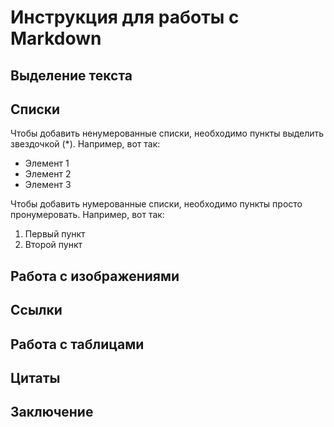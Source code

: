# Инструкция для работы с Markdown
## Выделение текста 
## Списки
Чтобы добавить ненумерованные списки, необходимо пункты выделить звездочкой (*). Например, вот так:
* Элемент 1
* Элемент 2
* Элемент 3

Чтобы добавить нумерованные списки, необходимо пункты просто пронумеровать. Например, вот так:
1. Первый пункт 
2. Второй пункт
## Работа с изображениями
## Ссылки
## Работа с таблицами
## Цитаты
## Заключение